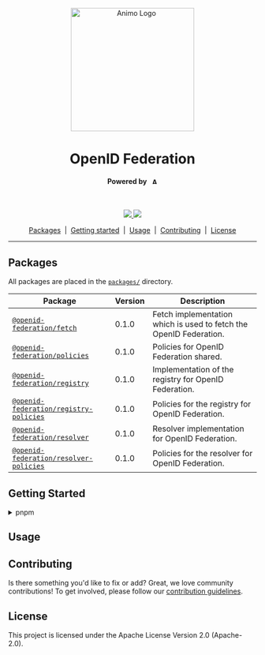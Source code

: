 <p align="center">
  <picture>
   <source media="(prefers-color-scheme: light)" srcset="https://res.cloudinary.com/animo-solutions/image/upload/v1656578320/animo-logo-light-no-text_ok9auy.svg">
   <source media="(prefers-color-scheme: dark)" srcset="https://res.cloudinary.com/animo-solutions/image/upload/v1656578320/animo-logo-dark-no-text_fqqdq9.svg">
   <img alt="Animo Logo" height="250px" />
  </picture>
</p>

<h1 align="center" ><b>OpenID Federation</b></h1>

<h4 align="center">Powered by &nbsp; 
  <picture>
    <source media="(prefers-color-scheme: light)" srcset="https://res.cloudinary.com/animo-solutions/image/upload/v1656579715/animo-logo-light-text_cma2yo.svg">
    <source media="(prefers-color-scheme: dark)" srcset="https://res.cloudinary.com/animo-solutions/image/upload/v1656579715/animo-logo-dark-text_uccvqa.svg">
    <img alt="Animo Logo" height="12px" />
  </picture>
</h4><br>

<!-- TODO: Add relevant badges, like CI/CD, license, codecov, etc. -->

<p align="center">
  <a href="https://typescriptlang.org">
    <img src="https://img.shields.io/badge/%3C%2F%3E-TypeScript-%230074c1.svg" />
  </a>
  <a href="https://yarnpkg.com">
    <img src="https://img.shields.io/badge/yarn-workspaces-2188b6" />
  </a>
</p>

<p align="center">
  <a href="#packages">Packages</a> 
  &nbsp;|&nbsp;
  <a href="#getting-started">Getting started</a> 
  &nbsp;|&nbsp;
  <a href="#usage">Usage</a> 
  &nbsp;|&nbsp;
  <a href="#contributing">Contributing</a> 
  &nbsp;|&nbsp;
  <a href="#contributing">License</a> 
</p>

---

## Packages

All packages are placed in the [`packages/`](./packages) directory.

| Package                                                             | Version | Description                        |
| ------------------------------------------------------------------- | ------- | ---------------------------------- |
| [`@openid-federation/fetch`](./packages/openid-federation-fetch)                 | 0.1.0   | Fetch implementation which is used to fetch the OpenID Federation. |
| [`@openid-federation/policies`](./packages/openid-federation-policies) | 0.1.0   | Policies for OpenID Federation shared. |
| [`@openid-federation/registry`](./packages/openid-federation-registry) | 0.1.0   | Implementation of the registry for OpenID Federation. |
| [`@openid-federation/registry-policies`](./packages/openid-federation-registry-policies) | 0.1.0   | Policies for the registry for OpenID Federation. |
| [`@openid-federation/resolver`](./packages/openid-federation-resolver) | 0.1.0   | Resolver implementation for OpenID Federation. |
| [`@openid-federation/resolver-policies`](./packages/openid-federation-resolver-policies) | 0.1.0   | Policies for the resolver for OpenID Federation. |



## Getting Started

<details>
<summary>pnpm</summary>

Install dependencies:
```sh
$ pnpm install
```

</details>

## Usage

<!-- TODO: Add usage guide here -->

## Contributing

Is there something you'd like to fix or add? Great, we love community
contributions! To get involved, please follow our [contribution guidelines](./CONTRIBUTING.md).

## License

This project is licensed under the Apache License Version 2.0 (Apache-2.0).

